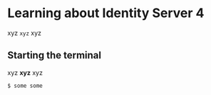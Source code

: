 Learning about Identity Server 4
======================

xyz ``xyz`` xyz

Starting the terminal
---------------------

xyz **xyz** xyz

```
$ some some
```

